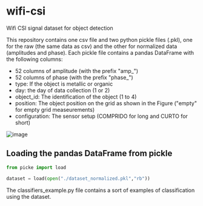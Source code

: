 # wifi-csi
Wifi CSI signal dataset for object detection

This repository contains one csv file and two python pickle files (.pkl), one for the raw (the same data as csv) and the other for normalized data (amplitudes and phase).
Each pickle file contains a pandas DataFrame with the following columns:
 - 52 columns of amplitude (with the prefix "amp_")
 - 52 columns of phase (with the prefix "phase_")
 - type: If the object is metallic or organic
 - day: the day of data collection (1 or 2)
 - object_id: The identification of the object (1 to 4)
 - position: The object position on the grid as shown in the Figure ("empty" for empty grid measeurements)
 - configuration: The sensor setup (COMPRIDO for long and CURTO for short)

![image](https://github.com/armandokeller/wifi-csi/assets/1762410/e2b3302b-55fe-460a-816b-99ff77832759)

## Loading the pandas DataFrame from pickle
```python
from picke import load

dataset = load(open("./dataset_normalized.pkl","rb"))
```

The classifiers_example.py file contains a sort of examples of classification using the dataset.
